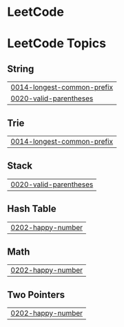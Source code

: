 # LeetCode
<!---LeetCode Topics Start-->
# LeetCode Topics
## String
|  |
| ------- |
| [0014-longest-common-prefix](https://github.com/VladimirSmetana/LeetCode/tree/master/0014-longest-common-prefix) |
| [0020-valid-parentheses](https://github.com/VladimirSmetana/LeetCode/tree/master/0020-valid-parentheses) |
## Trie
|  |
| ------- |
| [0014-longest-common-prefix](https://github.com/VladimirSmetana/LeetCode/tree/master/0014-longest-common-prefix) |
## Stack
|  |
| ------- |
| [0020-valid-parentheses](https://github.com/VladimirSmetana/LeetCode/tree/master/0020-valid-parentheses) |
## Hash Table
|  |
| ------- |
| [0202-happy-number](https://github.com/VladimirSmetana/LeetCode/tree/master/0202-happy-number) |
## Math
|  |
| ------- |
| [0202-happy-number](https://github.com/VladimirSmetana/LeetCode/tree/master/0202-happy-number) |
## Two Pointers
|  |
| ------- |
| [0202-happy-number](https://github.com/VladimirSmetana/LeetCode/tree/master/0202-happy-number) |
<!---LeetCode Topics End-->